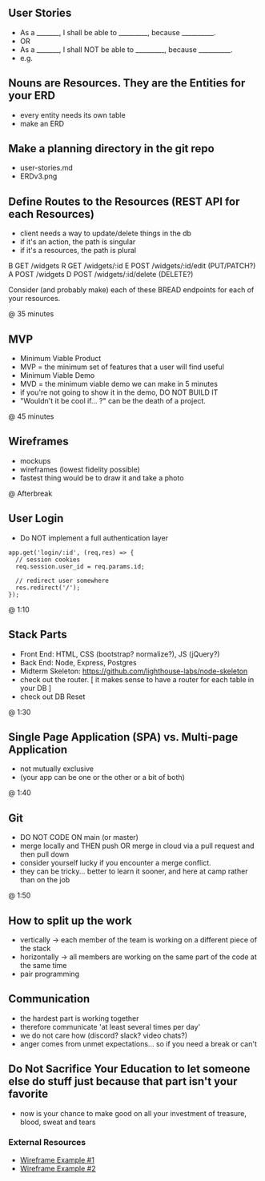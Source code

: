 ## User Stories
* As a _______, I shall be able to _________, because __________.
* OR
* As a _______, I shall NOT be able to _________, because __________.
* e.g.


## Nouns are Resources. They are the Entities for your ERD
* every entity needs its own table
* make an ERD


## Make a planning directory in the git repo
* user-stories.md
* ERDv3.png


## Define Routes to the Resources (REST API for each Resources)
* client needs a way to update/delete things in the db
* if it's an action, the path is singular
* if it's a resources, the path is plural

B   GET   /widgets
R   GET   /widgets/:id
E   POST  /widgets/:id/edit    (PUT/PATCH?)
A   POST  /widgets
D   POST  /widgets/:id/delete  (DELETE?)

Consider (and probably make) each of these BREAD endpoints for each of your resources.


@ 35 minutes 
## MVP
* Minimum Viable Product
* MVP = the minimum set of features that a user will find useful
* Minimum Viable Demo
* MVD = the minimum viable demo we can make in 5 minutes
* if you're not going to show it in the demo, DO NOT BUILD IT
* "Wouldn't it be cool if... ?" can be the death of a project.

@ 45 minutes
## Wireframes
* mockups
* wireframes (lowest fidelity possible)
* fastest thing would be to draw it and take a photo

@ Afterbreak
## User Login
* Do NOT implement a full authentication layer

```
app.get('login/:id', (req,res) => {
  // session cookies
  req.session.user_id = req.params.id;

  // redirect user somewhere
  res.redirect('/');
});
```

@ 1:10
## Stack Parts
* Front End: HTML, CSS (bootstrap? normalize?), JS (jQuery?)
* Back End: Node, Express, Postgres
* Midterm Skeleton: https://github.com/lighthouse-labs/node-skeleton
* check out the router. [ it makes sense to have a router for each table in your DB ]
* check out DB Reset
  
@ 1:30
## Single Page Application (SPA) vs. Multi-page Application
* not mutually exclusive
* (your app can be one or the other or a bit of both)

@ 1:40
## Git
* DO NOT CODE ON main (or master)
* merge locally and THEN push OR merge in cloud via a pull request and then pull down
* consider yourself lucky if you encounter a merge conflict.
* they can be tricky... better to learn it sooner, and here at camp rather than on the job

@ 1:50
## How to split up the work
* vertically -> each member of the team is working on a different piece of the stack
* horizontally -> all members are working on the same part of the code at the same time
* pair programming

## Communication
* the hardest part is working together
* therefore communicate 'at least several times per day'
* we do not care how (discord? slack? video chats?)
* anger comes from unmet expectations... so if you need a break or can't 

## Do Not Sacrifice Your Education to let someone else do stuff just because that part isn't your favorite
* now is your chance to make good on all your investment of treasure, blood, sweat and tears


### External Resources

* [Wireframe Example #1](https://cdn.tutsplus.com/webdesign/uploads/legacy/tuts/341_wf/wireframe-withgreys.png)
* [Wireframe Example #2](https://d3n817fwly711g.cloudfront.net/blog/wp-content/uploads/2012/03/Wire-frame-example.png)
